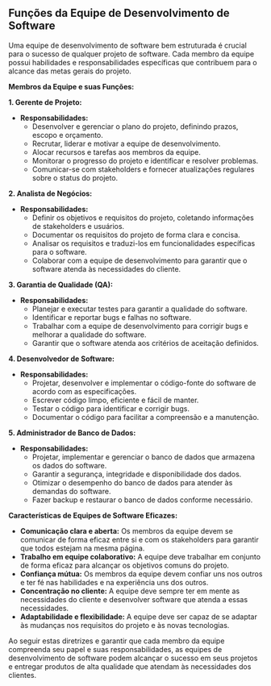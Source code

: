 ## Funções da Equipe de Desenvolvimento de Software

Uma equipe de desenvolvimento de software bem estruturada é crucial para o sucesso de qualquer projeto de software. Cada membro da equipe possui habilidades e responsabilidades específicas que contribuem para o alcance das metas gerais do projeto.

**Membros da Equipe e suas Funções:**

**1. Gerente de Projeto:**

- **Responsabilidades:**
    - Desenvolver e gerenciar o plano do projeto, definindo prazos, escopo e orçamento.
    - Recrutar, liderar e motivar a equipe de desenvolvimento.
    - Alocar recursos e tarefas aos membros da equipe.
    - Monitorar o progresso do projeto e identificar e resolver problemas.
    - Comunicar-se com stakeholders e fornecer atualizações regulares sobre o status do projeto.

**2. Analista de Negócios:**

- **Responsabilidades:**
    - Definir os objetivos e requisitos do projeto, coletando informações de stakeholders e usuários.
    - Documentar os requisitos do projeto de forma clara e concisa.
    - Analisar os requisitos e traduzi-los em funcionalidades específicas para o software.
    - Colaborar com a equipe de desenvolvimento para garantir que o software atenda às necessidades do cliente.

**3. Garantia de Qualidade (QA):**

- **Responsabilidades:**
    - Planejar e executar testes para garantir a qualidade do software.
    - Identificar e reportar bugs e falhas no software.
    - Trabalhar com a equipe de desenvolvimento para corrigir bugs e melhorar a qualidade do software.
    - Garantir que o software atenda aos critérios de aceitação definidos.

**4. Desenvolvedor de Software:**

- **Responsabilidades:**
    - Projetar, desenvolver e implementar o código-fonte do software de acordo com as especificações.
    - Escrever código limpo, eficiente e fácil de manter.
    - Testar o código para identificar e corrigir bugs.
    - Documentar o código para facilitar a compreensão e a manutenção.

**5. Administrador de Banco de Dados:**

- **Responsabilidades:**
    - Projetar, implementar e gerenciar o banco de dados que armazena os dados do software.
    - Garantir a segurança, integridade e disponibilidade dos dados.
    - Otimizar o desempenho do banco de dados para atender às demandas do software.
    - Fazer backup e restaurar o banco de dados conforme necessário.

**Características de Equipes de Software Eficazes:**

- **Comunicação clara e aberta:** Os membros da equipe devem se comunicar de forma eficaz entre si e com os stakeholders para garantir que todos estejam na mesma página.
- **Trabalho em equipe colaborativo:** A equipe deve trabalhar em conjunto de forma eficaz para alcançar os objetivos comuns do projeto.
- **Confiança mútua:** Os membros da equipe devem confiar uns nos outros e ter fé nas habilidades e na experiência uns dos outros.
- **Concentração no cliente:** A equipe deve sempre ter em mente as necessidades do cliente e desenvolver software que atenda a essas necessidades.
- **Adaptabilidade e flexibilidade:** A equipe deve ser capaz de se adaptar às mudanças nos requisitos do projeto e às novas tecnologias.

Ao seguir estas diretrizes e garantir que cada membro da equipe compreenda seu papel e suas responsabilidades, as equipes de desenvolvimento de software podem alcançar o sucesso em seus projetos e entregar produtos de alta qualidade que atendam às necessidades dos clientes.
